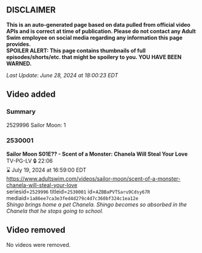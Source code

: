 ## DISCLAIMER
**This is an auto-generated page based on data pulled from official video APIs and is correct at time of publication. Please do not contact any Adult Swim employee on social media regarding any information this page provides.**  
**SPOILER ALERT: This page contains thumbnails of full episodes/shorts/etc. that might be spoilery to you. YOU HAVE BEEN WARNED.**  

_Last Update: June 28, 2024 at 18:00:23 EDT_
## Video added
### Summary
2529996 Sailor Moon: 1  
### 2530001
**Sailor Moon S01E?? - Scent of a Monster: Chanela Will Steal Your Love**  
TV-PG-LV 🔒 22:06  
⌛ July 19, 2024 at 16:59:00 EDT  
https://www.adultswim.com/videos/sailor-moon/scent-of-a-monster-chanela-will-steal-your-love  
seriesid=`2529996` titleid=`2530001` id=`AZBBaPVTSaru9Cdsy67R` mediaid=`1a86ee7ca3e3fed4d279c4d7c360bf324c1ea12e`  
_Shingo brings home a pet Chanela. Shingo becomes so absorbed in the Chanela that he stops going to school._  
## Video removed
No videos were removed.  
